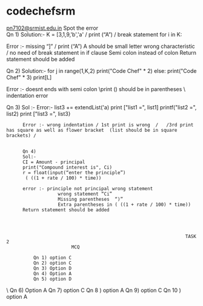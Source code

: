 # codechefsrm
pn7102@srmist.edu.in 
Spot the error    
Qn 1) 
Solution:- 
K = [3,1,9,'b','a'   / print (“A”) / break statement
for i in K: 

Error :- missing “]”   /  print (“A”) A should be small letter wrong characteristic / no need of break statement in if clause
Semi colon instead of colon 
Return statement should be added 



Qn 2)
Solution:-
for j in range(1,K,2) 
print("Code Chef" * 2)
else:
print("Code Chef" * 3)
print[L]

Error :-  doesnt ends with semi colon  \print () should be in parentheses \  indentation error 
              
             


Qn 3)
Sol :-
            Error:- list3 += extendList('a)
           print ["list1 =", list1]
           printf("list2 =", list2)
           print ["list3 =", list3}
 
          Error :- wrong indentation / 1st print is wrong  /   /3rd print has square as well as flower bracket  (list should be in square brackets) /


          Qn 4)
          Sol:- 
          CI = Amount - principal
          print("Compound interest is", Ci)
          r = float(input(“enter the principle”)
           ( ((1 + rate / 100) * time))
          
          error :- principle not principal wrong statement 
                       wrong statement “Ci”
                       Missing parentheses  “)”
                       Extra parentheses in ( ((1 + rate / 100) * time))
          Return statement should be added 

                      


                                                                      TASK 2 
                            MCQ        
         
              Qn 1) option C
              Qn 2) option C
              Qn 3) Option D	
              Qn 4) Option A
              Qn 5) option D
\             Qn 6) Option A
              Qn 7) option C
              Qn 8 ) option A
              Qn 9) option C
              Qn 10 ) option A

